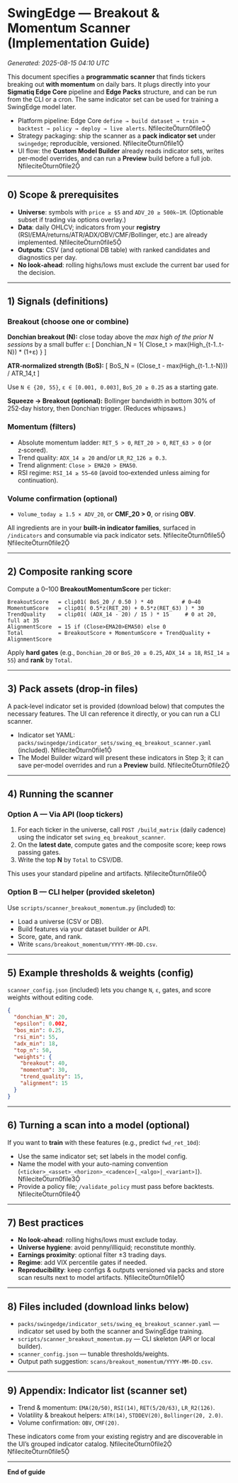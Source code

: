 
# SwingEdge — Breakout & Momentum Scanner (Implementation Guide)
*Generated: 2025-08-15 04:10 UTC*

This document specifies a **programmatic scanner** that finds tickers breaking out **with momentum** on daily bars. It plugs directly into your **Sigmatiq Edge Core** pipeline and **Edge Packs** structure, and can be run from the CLI or a cron. The same indicator set can be used for training a SwingEdge model later.

- Platform pipeline: Edge Core `define → build dataset → train → backtest → policy → deploy → live alerts`. fileciteturn0file0  
- Strategy packaging: ship the scanner as a **pack indicator set** under `swingedge`; reproducible, versioned. fileciteturn0file1  
- UI flow: the **Custom Model Builder** already reads indicator sets, writes per‑model overrides, and can run a **Preview** build before a full job. fileciteturn0file2

---

## 0) Scope & prerequisites

- **Universe**: symbols with `price ≥ $5` and `ADV_20 ≥ 500k–1M`. (Optionable subset if trading via options overlay.)
- **Data**: daily OHLCV; indicators from your **registry** (RSI/EMA/returns/ATR/ADX/OBV/CMF/Bollinger, etc.) are already implemented. fileciteturn0file5
- **Outputs**: CSV (and optional DB table) with ranked candidates and diagnostics per day.
- **No look‑ahead**: rolling highs/lows must exclude the current bar used for the decision.

---

## 1) Signals (definitions)

### Breakout (choose one or combine)

**Donchian breakout (N):** close today above the *max high of the prior N sessions* by a small buffer `ε`:
[ Donchian_N = 1{ Close_t > max(High_{t-1..t-N}) * (1+ε) } ]

**ATR‑normalized strength (BoS):**
[ BoS_N = (Close_t - max(High_{t-1..t-N})) / ATR_14,t ]

Use `N ∈ {20, 55}`, `ε ∈ [0.001, 0.003]`, `BoS_20 ≥ 0.25` as a starting gate.

**Squeeze → Breakout (optional):** Bollinger bandwidth in bottom 30% of 252‑day history, then Donchian trigger. (Reduces whipsaws.)

### Momentum (filters)

- Absolute momentum ladder: `RET_5 > 0`, `RET_20 > 0`, `RET_63 > 0` (or z‑scored).  
- Trend quality: `ADX_14 ≥ 20` and/or `LR_R2_126 ≥ 0.3`.  
- Trend alignment: `Close > EMA20 > EMA50`.  
- RSI regime: `RSI_14 ≥ 55–60` (avoid too‑extended unless aiming for continuation).

### Volume confirmation (optional)
- `Volume_today ≥ 1.5 × ADV_20`, or **CMF_20 > 0**, or rising **OBV**.

All ingredients are in your **built‑in indicator families**, surfaced in `/indicators` and consumable via pack indicator sets. fileciteturn0file5 fileciteturn0file2

---

## 2) Composite ranking score

Compute a 0–100 **BreakoutMomentumScore** per ticker:

```
BreakoutScore   = clip01( BoS_20 / 0.50 ) * 40         # 0–40
MomentumScore   = clip01( 0.5*z(RET_20) + 0.5*z(RET_63) ) * 30
TrendQuality    = clip01( (ADX_14 - 20) / 15 ) * 15     # 0 at 20, full at 35
AlignmentScore  = 15 if (Close>EMA20>EMA50) else 0
Total           = BreakoutScore + MomentumScore + TrendQuality + AlignmentScore
```

Apply **hard gates** (e.g., `Donchian_20` or `BoS_20 ≥ 0.25`, `ADX_14 ≥ 18`, `RSI_14 ≥ 55`) and **rank** by `Total`.

---

## 3) Pack assets (drop-in files)

A pack‑level indicator set is provided (download below) that computes the necessary features. The UI can reference it directly, or you can run a CLI scanner.

- Indicator set YAML: `packs/swingedge/indicator_sets/swing_eq_breakout_scanner.yaml` (included). fileciteturn0file1  
- The Model Builder wizard will present these indicators in Step 3; it can save per‑model overrides and run a **Preview** build. fileciteturn0file2

---

## 4) Running the scanner

### Option A — Via API (loop tickers)

1. For each ticker in the universe, call `POST /build_matrix` (daily cadence) using the indicator set `swing_eq_breakout_scanner`.  
2. On the **latest date**, compute gates and the composite score; keep rows passing gates.  
3. Write the top **N** by `Total` to CSV/DB.

This uses your standard pipeline and artifacts. fileciteturn0file0

### Option B — CLI helper (provided skeleton)

Use `scripts/scanner_breakout_momentum.py` (included) to:
- Load a universe (CSV or DB).  
- Build features via your dataset builder or API.  
- Score, gate, and rank.  
- Write `scans/breakout_momentum/YYYY-MM-DD.csv`.

---

## 5) Example thresholds & weights (config)

`scanner_config.json` (included) lets you change `N`, `ε`, gates, and score weights without editing code.

```json
{
  "donchian_N": 20,
  "epsilon": 0.002,
  "bos_min": 0.25,
  "rsi_min": 55,
  "adx_min": 18,
  "top_n": 50,
  "weights": {
    "breakout": 40,
    "momentum": 30,
    "trend_quality": 15,
    "alignment": 15
  }
}
```

---

## 6) Turning a scan into a model (optional)

If you want to **train** with these features (e.g., predict `fwd_ret_10d`):  
- Use the same indicator set; set labels in the model config.  
- Name the model with your auto-naming convention (`<ticker>_<asset>_<horizon>_<cadence>[_<algo>|_<variant>]`). fileciteturn0file3  
- Provide a policy file; `/validate_policy` must pass before backtests. fileciteturn0file4

---

## 7) Best practices

- **No look‑ahead**: rolling highs/lows must exclude today.  
- **Universe hygiene**: avoid penny/illiquid; reconstitute monthly.  
- **Earnings proximity**: optional filter ±3 trading days.  
- **Regime**: add VIX percentile gates if needed.  
- **Reproducibility**: keep configs & outputs versioned via packs and store scan results next to model artifacts. fileciteturn0file1

---

## 8) Files included (download links below)

- `packs/swingedge/indicator_sets/swing_eq_breakout_scanner.yaml` — indicator set used by both the scanner and SwingEdge training.  
- `scripts/scanner_breakout_momentum.py` — CLI skeleton (API or local builder).  
- `scanner_config.json` — tunable thresholds/weights.  
- Output path suggestion: `scans/breakout_momentum/YYYY-MM-DD.csv`.

---

## 9) Appendix: Indicator list (scanner set)

- Trend & momentum: `EMA(20/50)`, `RSI(14)`, `RET(5/20/63)`, `LR_R2(126)`.  
- Volatility & breakout helpers: `ATR(14)`, `STDDEV(20)`, `Bollinger(20, 2.0)`.  
- Volume confirmation: `OBV`, `CMF(20)`.

These indicators come from your existing registry and are discoverable in the UI’s grouped indicator catalog. fileciteturn0file2 fileciteturn0file5

---

**End of guide**
